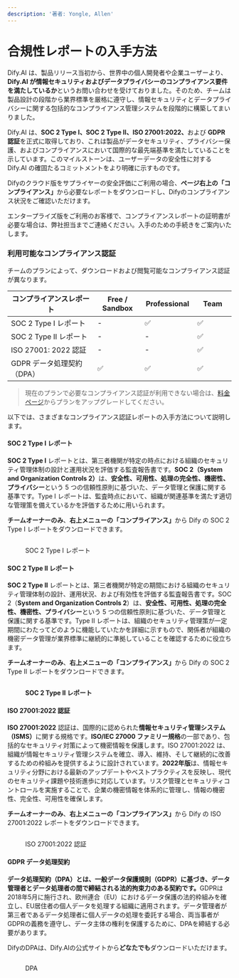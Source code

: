 ```yaml
---
description: '著者: Yongle, Allen'
---
```


# 合規性レポートの入手方法

Dify.AI は、製品リリース当初から、世界中の個人開発者や企業ユーザーより、**Dify.AI が情報セキュリティおよびデータプライバシーのコンプライアンス要件を満たしているか**というお問い合わせを受けておりました。そのため、チームは製品設計の段階から業界標準を厳格に遵守し、情報セキュリティとデータプライバシーに関する包括的なコンプライアンス管理システムを段階的に構築してまいりました。

Dify.AI は、**SOC 2 Type I、SOC 2 Type II、ISO 27001:2022、**&#x304A;よび **GDPR 認証**を正式に取得しており、これは製品がデータセキュリティ、プライバシー保護、およびコンプライアンスにおいて国際的な最先端基準を満たしていることを示しています。このマイルストーンは、ユーザーデータの安全性に対する Dify.AI の確固たるコミットメントをより明確に示すものです。

Difyのクラウド版をサプライヤーの安全評価にご利用の場合、**ページ右上の「コンプライアンス」**&#x304B;ら必要なレポートをダウンロードし、Difyのコンプライアンス状況をご確認いただけます。

エンタープライズ版をご利用のお客様で、コンプライアンスレポートの証明書が必要な場合は、弊社担当までご連絡ください。入手のための手続きをご案内いたします。

### 利用可能なコンプライアンス認証

チームのプランによって、ダウンロードおよび閲覧可能なコンプライアンス認証が異なります。

<table><thead><tr><th width="391">コンプライアンスレポート	</th><th width="131">Free / Sandbox</th><th width="111">Professional</th><th width="117">Team</th></tr></thead><tbody><tr><td>SOC 2 Type I レポート</td><td>-</td><td>✅</td><td>✅</td></tr><tr><td>SOC 2 Type II レポート</td><td>-</td><td>-</td><td>✅</td></tr><tr><td>ISO 27001: 2022 認証</td><td>-</td><td>-</td><td>✅</td></tr><tr><td>GDPR データ処理契約（DPA）</td><td>✅</td><td>✅</td><td>✅</td></tr></tbody></table>

> 現在のプランで必要なコンプライアンス認証が利用できない場合は、[料金ページ](https://dify.ai/pricing)からプランをアップグレードしてください。

以下では、さまざまなコンプライアンス認証レポートの入手方法について説明します。

#### SOC 2 Type I レポート

**SOC 2 Type I** レポートとは、第三者機関が特定の時点における組織のセキュリティ管理体制の設計と運用状況を評価する監査報告書です。**SOC 2（System and Organization Controls 2）**&#x306F;、**安全性、可用性、処理の完全性、機密性、プライバシー**という 5 つの信頼性原則に基づいた、データ管理と保護に関する基準です。Type I レポートは、監査時点において、組織が関連基準を満たす適切な管理策を備えているかを評価するために用いられます。

**チームオーナーのみ**、**右上メニューの「コンプライアンス」**&#x304B;ら Dify の SOC 2 Type I レポートをダウンロードできます。

<figure><img src="https://assets-docs.dify.ai/2025/02/06975e86faba9928a11c962a57aa454f.png" alt=""><figcaption><p>SOC 2 Type I レポート</p></figcaption></figure>

#### SOC 2 Type II レポート

**SOC 2 Type II** レポートとは、第三者機関が特定の期間における組織のセキュリティ管理体制の設計、運用状況、および有効性を評価する監査報告書です。SOC 2（**System and Organization Controls 2**）は、**安全性、可用性、処理の完全性、機密性、プライバシー**という 5 つの信頼性原則に基づいた、データ管理と保護に関する基準です。Type II レポートは、組織のセキュリティ管理策が一定期間にわたってどのように機能していたかを詳細に示すもので、関係者が組織の機密データ管理が業界標準に継続的に準拠していることを確認するために役立ちます。

**チームオーナーのみ**、**右上メニューの「コンプライアンス」**&#x304B;ら Dify の SOC 2 Type II レポートをダウンロードできます。

<figure><img src="https://assets-docs.dify.ai/2025/02/06975e86faba9928a11c962a57aa454f.png" alt=""><figcaption><p><strong>SOC 2 Type II レポート</strong></p></figcaption></figure>

#### ISO 27001:2022 認証

**ISO 27001:2022** 認証は、国際的に認められた**情報セキュリティ管理システム（ISMS）**&#x306B;関する規格です。**ISO/IEC 27000 ファミリー規格**の一部であり、包括的なセキュリティ対策によって機密情報を保護します。ISO 27001:2022 は、組織が情報セキュリティ管理システムを確立、導入、維持、そして継続的に改善するための枠組みを提供するように設計されています。**2022年版**は、情報セキュリティ分野における最新のアップデートやベストプラクティスを反映し、現代のセキュリティ課題や技術進歩に対応しています。リスク管理とセキュリティコントロールを実施することで、企業の機密情報を体系的に管理し、情報の機密性、完全性、可用性を確保します。

**チームオーナーのみ**、**右上メニューの「コンプライアンス」**&#x304B;ら Dify の ISO 27001:2022 レポートをダウンロードできます。

<figure><img src="https://assets-docs.dify.ai/2025/02/7aaf7771af28bf7182bf7fda40c7b5bb.png" alt=""><figcaption><p>ISO 27001:2022 認証</p></figcaption></figure>

#### GDPR データ処理契約

**データ処理契約（DPA）とは、一般データ保護規則（GDPR）に基づき、データ管理者とデータ処理者の間で締結される法的拘束力のある契約です。**&#x47;DPRは2018年5月に施行され、欧州連合（EU）におけるデータ保護の法的枠組みを確立し、EU居住者の個人データを処理する組織に適用されます。データ管理者が第三者であるデータ処理者に個人データの処理を委託する場合、両当事者がGDPRの義務を遵守し、データ主体の権利を保護するために、DPAを締結する必要があります。

DifyのDPAは、Dify.AIの公式サイトから**どなたでも**ダウンロードいただけます。

<figure><img src="https://assets-docs.dify.ai/2025/02/291cddb3bf9dfd8c92967eabb87b95a0.png" alt=""><figcaption><p>DPA</p></figcaption></figure>
